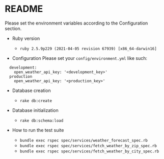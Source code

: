 # README
Please set the environment variables according to the Configuration section.

* Ruby version
  * `ruby 2.5.9p229 (2021-04-05 revision 67939) [x86_64-darwin16]`

* Configuration
  Please set your `config/environment.yml` like such:
```
  development:
    open_weather_api_key: '<development_key>'
  production
    open_weather_api_key: '<production_key>'
 ```

* Database creation
  * `rake db:create`

* Database initialization
  * `rake db:schema:load`

* How to run the test suite
  * `bundle exec rspec spec/services/weather_forecast_spec.rb`
  * `bundle exec rspec spec/services/fetch_weather_by_zip_spec.rb`
  * `bundle exec rspec spec/services/fetch_weather_by_city_spec.rb`

